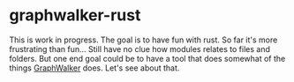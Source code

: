 # graphwalker-rust

This is work in progress. The goal is to have fun with rust. So far it's more frustrating than fun... Still have no clue how modules relates to files and folders. But one end goal could be to have a tool that does somewhat of the things [GraphWalker](http://graphwalker.org) does. Let's see about that.
